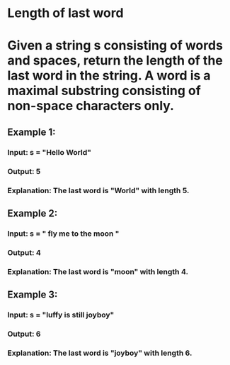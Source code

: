 # Length of last word

# Given a string s consisting of words and spaces, return the length of the last word in the string. A word is a maximal substring consisting of non-space characters only.

## Example 1:

### Input: s = "Hello World"
### Output: 5
### Explanation: The last word is "World" with length 5.

## Example 2:

### Input: s = "   fly me   to   the moon  "
### Output: 4
### Explanation: The last word is "moon" with length 4.

## Example 3:

### Input: s = "luffy is still joyboy"
### Output: 6
### Explanation: The last word is "joyboy" with length 6.

